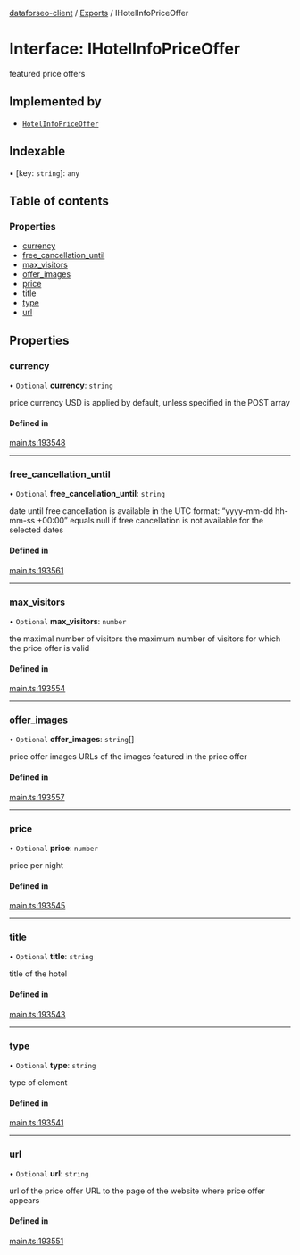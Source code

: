 [dataforseo-client](../README.md) / [Exports](../modules.md) / IHotelInfoPriceOffer

# Interface: IHotelInfoPriceOffer

featured price offers

## Implemented by

- [`HotelInfoPriceOffer`](../classes/HotelInfoPriceOffer.md)

## Indexable

▪ [key: `string`]: `any`

## Table of contents

### Properties

- [currency](IHotelInfoPriceOffer.md#currency)
- [free\_cancellation\_until](IHotelInfoPriceOffer.md#free_cancellation_until)
- [max\_visitors](IHotelInfoPriceOffer.md#max_visitors)
- [offer\_images](IHotelInfoPriceOffer.md#offer_images)
- [price](IHotelInfoPriceOffer.md#price)
- [title](IHotelInfoPriceOffer.md#title)
- [type](IHotelInfoPriceOffer.md#type)
- [url](IHotelInfoPriceOffer.md#url)

## Properties

### currency

• `Optional` **currency**: `string`

price currency
USD is applied by default, unless specified in the POST array

#### Defined in

[main.ts:193548](https://github.com/dataforseo/TypeScriptClient/blob/7ca1aa4/main.ts#L193548)

___

### free\_cancellation\_until

• `Optional` **free\_cancellation\_until**: `string`

date until free cancellation is available
in the UTC format: “yyyy-mm-dd hh-mm-ss +00:00”
equals null if free cancellation is not available for the selected dates

#### Defined in

[main.ts:193561](https://github.com/dataforseo/TypeScriptClient/blob/7ca1aa4/main.ts#L193561)

___

### max\_visitors

• `Optional` **max\_visitors**: `number`

the maximal number of visitors
the maximum number of visitors for which the price offer is valid

#### Defined in

[main.ts:193554](https://github.com/dataforseo/TypeScriptClient/blob/7ca1aa4/main.ts#L193554)

___

### offer\_images

• `Optional` **offer\_images**: `string`[]

price offer images
URLs of the images featured in the price offer

#### Defined in

[main.ts:193557](https://github.com/dataforseo/TypeScriptClient/blob/7ca1aa4/main.ts#L193557)

___

### price

• `Optional` **price**: `number`

price per night

#### Defined in

[main.ts:193545](https://github.com/dataforseo/TypeScriptClient/blob/7ca1aa4/main.ts#L193545)

___

### title

• `Optional` **title**: `string`

title of the hotel

#### Defined in

[main.ts:193543](https://github.com/dataforseo/TypeScriptClient/blob/7ca1aa4/main.ts#L193543)

___

### type

• `Optional` **type**: `string`

type of element

#### Defined in

[main.ts:193541](https://github.com/dataforseo/TypeScriptClient/blob/7ca1aa4/main.ts#L193541)

___

### url

• `Optional` **url**: `string`

url of the price offer
URL to the page of the website where price offer appears

#### Defined in

[main.ts:193551](https://github.com/dataforseo/TypeScriptClient/blob/7ca1aa4/main.ts#L193551)

